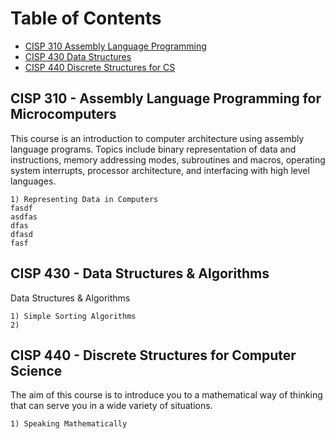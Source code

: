 # Table of Contents
* [CISP 310 Assembly Language Programming](#c310)
* [CISP 430 Data Structures](#c430)
* [CISP 440 Discrete Structures for CS](#c440)


## <a name="c310"></a>CISP 310 - Assembly Language Programming for Microcomputers  
This course is an introduction to computer architecture using assembly language programs. Topics include binary representation of data and instructions, memory addressing modes, subroutines and macros, operating system interrupts, processor architecture, and interfacing with high level languages.

    1) Representing Data in Computers
    fasdf
    asdfas
    dfas
    dfasd
    fasf

## <a name="c430"></a>CISP 430 - Data Structures & Algorithms
Data Structures & Algorithms

    1) Simple Sorting Algorithms
    2)



## <a name="c440"></a>CISP 440 - Discrete Structures for Computer Science
The aim of this course is to introduce you to a mathematical way of thinking that can serve you in a wide variety of situations.

    1) Speaking Mathematically

